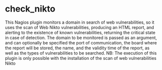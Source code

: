 # check_nikto
This Nagios plugin monitors a domain in search of web vulnerabilities, so it uses the scan of Web Nikto vulnerabilities, producing an HTML report, and alerting to the existence of known vulnerabilities, returning the critical state in case of detection. The domain to be monitored is passed as an argument, and can optionally be specified the port of communication, the board where the report will be stored, the name, and the validity time of the report, as well as the types of vulnerabilities to be searched. NB: The execution of this plugin is only possible with the installation of the scan of web vulnerabilities Nikto
